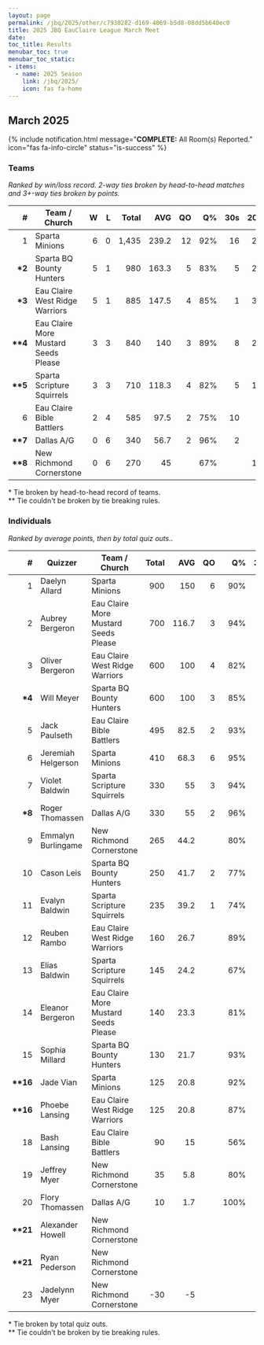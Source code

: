 ```yaml
---
layout: page
permalink: /jbq/2025/other/c7930282-d169-4069-b5d8-08dd5b640ec0
title: 2025 JBQ EauClaire League March Meet
date: 
toc_title: Results
menubar_toc: true
menubar_toc_static:
- items:
  - name: 2025 Season
    link: /jbq/2025/
    icon: fas fa-home
---
```



## March 2025

{% include notification.html
   message="<b>COMPLETE:</b> All Room(s) Reported."
   icon="fas fa-info-circle"
   status="is-success" %}


### Teams

*Ranked by win/loss record. 2-way ties broken by head-to-head matches and 3+-way ties broken by points.*

| # | Team / Church | W | L | Total | AVG | QO | Q% | 30s | 20s | 10s |
|--:|---|--:|--:|--:|--:|--:|--:|--:|--:|--:|
| 1 | Sparta Minions | 6 | 0 | 1,435 | 239.2 | 12 | 92% | 16 | 22 | 45 |
| **\*2** | Sparta BQ Bounty Hunters | 5 | 1 | 980 | 163.3 | 5 | 83% | 5 | 23 | 42 |
| **\*3** | Eau Claire West Ridge Warriors | 5 | 1 | 885 | 147.5 | 4 | 85% | 1 | 30 | 31 |
| **\*\*4** | Eau Claire More Mustard Seeds Please | 3 | 3 | 840 | 140 | 3 | 89% | 8 | 21 | 20 |
| **\*\*5** | Sparta Scripture Squirrels | 3 | 3 | 710 | 118.3 | 4 | 82% | 5 | 13 | 38 |
| 6 | Eau Claire Bible Battlers | 2 | 4 | 585 | 97.5 | 2 | 75% | 10 | 5 | 25 |
| **\*\*7** | Dallas A/G | 0 | 6 | 340 | 56.7 | 2 | 96% | 2 | 6 | 15 |
| **\*\*8** | New Richmond Cornerstone | 0 | 6 | 270 | 45 |  | 67% |  | 15 | 5 |

\* Tie broken by head-to-head record of teams.\
\*\* Tie couldn't be broken by tie breaking rules.

### Individuals

*Ranked by average points, then by total quiz outs..*

| # | Quizzer | Team / Church | Total | AVG | QO | Q% | 30s | 20s | 10s |
|--:|---|---|--:|--:|--:|--:|--:|--:|--:|
| 1 | Daelyn Allard | Sparta Minions | 900 | 150 | 6 | 90% | 16 | 20 |  |
| 2 | Aubrey Bergeron | Eau Claire More Mustard Seeds Please | 700 | 116.7 | 3 | 94% | 8 | 21 | 3 |
| 3 | Oliver Bergeron | Eau Claire West Ridge Warriors | 600 | 100 | 4 | 82% | 1 | 29 | 2 |
| **\*4** | Will Meyer | Sparta BQ Bounty Hunters | 600 | 100 | 3 | 85% | 5 | 23 | 1 |
| 5 | Jack Paulseth | Eau Claire Bible Battlers | 495 | 82.5 | 2 | 93% | 10 | 4 | 12 |
| 6 | Jeremiah Helgerson | Sparta Minions | 410 | 68.3 | 6 | 95% |  |  | 36 |
| 7 | Violet Baldwin | Sparta Scripture Squirrels | 330 | 55 | 3 | 94% |  |  | 31 |
| **\*8** | Roger Thomassen | Dallas A/G | 330 | 55 | 2 | 96% | 2 | 6 | 14 |
| 9 | Emmalyn Burlingame | New Richmond Cornerstone | 265 | 44.2 |  | 80% |  | 15 | 1 |
| 10 | Cason Leis | Sparta BQ Bounty Hunters | 250 | 41.7 | 2 | 77% |  |  | 27 |
| 11 | Evalyn Baldwin | Sparta Scripture Squirrels | 235 | 39.2 | 1 | 74% |  | 11 | 6 |
| 12 | Reuben Rambo | Eau Claire West Ridge Warriors | 160 | 26.7 |  | 89% |  |  | 17 |
| 13 | Elias Baldwin | Sparta Scripture Squirrels | 145 | 24.2 |  | 67% | 5 | 2 | 1 |
| 14 | Eleanor Bergeron | Eau Claire More Mustard Seeds Please | 140 | 23.3 |  | 81% |  |  | 17 |
| 15 | Sophia Millard | Sparta BQ Bounty Hunters | 130 | 21.7 |  | 93% |  |  | 14 |
| **\*\*16** | Jade Vian | Sparta Minions | 125 | 20.8 |  | 92% |  | 2 | 9 |
| **\*\*16** | Phoebe Lansing | Eau Claire West Ridge Warriors | 125 | 20.8 |  | 87% |  | 1 | 12 |
| 18 | Bash Lansing | Eau Claire Bible Battlers | 90 | 15 |  | 56% |  | 1 | 13 |
| 19 | Jeffrey Myer | New Richmond Cornerstone | 35 | 5.8 |  | 80% |  |  | 4 |
| 20 | Flory Thomassen | Dallas A/G | 10 | 1.7 |  | 100% |  |  | 1 |
| **\*\*21** | Alexander Howell | New Richmond Cornerstone |  |  |  |  |  |  |  |
| **\*\*21** | Ryan Pederson | New Richmond Cornerstone |  |  |  |  |  |  |  |
| 23 | Jadelynn Myer | New Richmond Cornerstone | -30 | -5 |  |  |  |  |  |

\* Tie broken by total quiz outs.\
\*\* Tie couldn't be broken by tie breaking rules.

